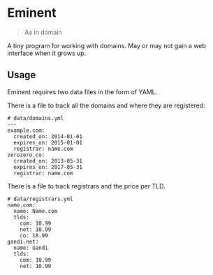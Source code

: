 Eminent
=======

> As in domain

A tiny program for working with domains. May or may not gain a web
interface when it grows up.

## Usage

Eminent requires two data files in the form of YAML.

There is a file to track all the domains and where they are registered:

    # data/domains.yml
    ---
    example.com:
      created_on: 2014-01-01
      expires_on: 2015-01-01
      registrar: name.com
    zerozero.co:
      created_on: 2013-05-31
      expires_on: 2017-05-31
      registrar: name.com

There is a file to track registrars and the price per TLD.

    # data/registrars.yml
    name.com:
      name: Name.com
      tlds:
        com: 10.99
        net: 10.99
        co: 18.99
    gandi.net:
      name: Gandi
      tlds:
        com: 10.99
        net: 10.99
